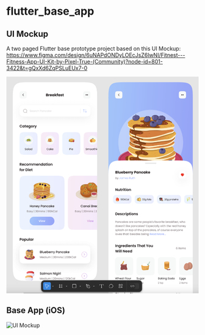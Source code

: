 # flutter_base_app


## UI Mockup
A two paged Flutter base prototype project based on this UI Mockup: https://www.figma.com/design/6uNAPdONDyLOEcJsZ6lwNI/Fitnest---Fitness-App-UI-Kit-by-Pixel-True-(Community)?node-id=801-3422&t=gQxXd6ZqPSLuEUx7-0

![UI Mockup](ui_mockup.png)

## Base App (iOS)

![UI Mockup](flutterbaseapp-showcase.gif)

